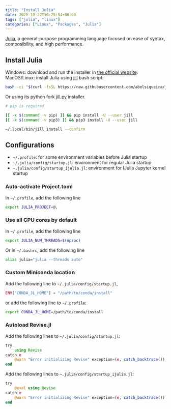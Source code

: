 ```yaml
---
title: "Install Julia"
date: 2020-10-22T16:25:54+08:00
tags: ["julia", "linux"]
categories: ["Linux", "Packages", "Julia"]
---
```


[Julia](https://julialang.org/), a general-purpose programming language focused on ease of syntax, composibility, and high performance.

<!--more-->

## Install Julia

Windows: download and run the installer in [the official website](https://julialang.org/downloads/).
MacOS/Linux: install Julia using [jill](https://github.com/abelsiqueira/jill) bash script:

```bash
bash -ci "$(curl -fsSL https://raw.githubusercontent.com/abelsiqueira/jill/master/jill.sh)"
```

Or using its python fork [jill.py](https://github.com/johnnychen94/jill.py) installer.

```bash
# pip is required

[[ -x $(command -v pip) ]] && pip install -U --user jill
[[ -x $(command -v pip3) ]] && pip3 install -U --user jill

~/.local/bin/jill install --confirm
```

## Configurations

- `~/.profile`: for some environment variables before Julia startup
- `~/.julia/config/startup.jl`: environment for regular Julia startup
- `~.julia/config/startup_ijulia.jl`: environment for IJulia Jupyter kernel startup

### Auto-activate Project.toml

In `~/.profile`, add the following line

```bash
export JULIA_PROJECT=@.
```

### Use all CPU cores by default

In `~/.profile`, add the following line

```bash
export JULIA_NUM_THREADS=$(nproc)
```

Or in `~/.bashrc`, add the following line

```bash
alias julia="julia --threads auto"
```

### Custom Miniconda location

Add the following line to `~/.julia/config/startup.jl`,

```julia
ENV["CONDA_JL_HOME"] = "/path/to/conda/install"
```

or add the following line to `~/.profile`:

```bash
export CONDA_JL_HOME=/path/to/conda/install
```

### Autoload Revise.jl

Add the following lines to `~/.julia/config/startup.jl`:

```julia
try
    using Revise
catch e
    @warn "Error initializing Revise" exception=(e, catch_backtrace())
end

```

Add the following lines to `~.julia/config/startup_ijulia.jl`:

```julia
try
    @eval using Revise
catch e
    @warn "Error initializing Revise" exception=(e, catch_backtrace())
end
```
